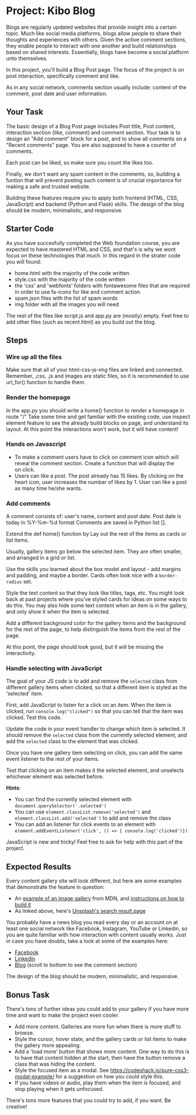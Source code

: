 # Project: Kibo Blog

Blogs are regularly updated websites that provide insight into a certain topic. Much like social media platforms, blogs allow people to share their thoughts and experiences with others. Given the active comment sections, they enable people to interact with one another and build relationships based on shared interests. Essentially, blogs have become a social platform unto themselves.

In this project, you'll build a Blog Post page. The focus of the project is on post interaction, specifically comment and like.

As in any social network, comments section usually include: content of the comment, post date and user information.

## Your Task

The basic design of a Blog Post page includes Post title, Post content, interaction section (like, comment) and comment section.
Your task is to design an "Add comment" block for a post, and to show all comments on a "Recent comments" page.
You are also supposed to have a counter of comments.

Each post can be liked, so make sure you count the likes too.

Finally, we don't want any spam content in the comments, so, building a funtion that will prevent posting such content is of crucial importance for making a safe and trusted website.

Building these features require you to apply both frontend (HTML, CSS, JavaScript) and backend (Python and Flask) skills.
The design of the blog should be modern, minimalistic, and responsive.

## Starter Code

As you have succesfully completed the Web foundation course, you are expected to have mastered HTML and CSS, and that's is why we wont focus on these technologies that much. In this regard in the strater code you will found:

- home.html with the majority of the code written
- style.css with the majority of the code written
- the 'css' and 'webfonts' folders with fontawesome files that are required in order to use fa-icons for like and comment action.
- spam.json files with the list of spam words
- img folder with all the images you will need

The rest of the files like script.js and app.py are (mostly) empty. Feel free to add other files (such as
recent.html) as you build out the blog.

## Steps

### Wire up all the files

Make sure that all of your html-css-js-img files are linked and connected.
Remember, ,css, .js and images are static files, so it is recommended to use url_for() function to handle them.

### Render the homepage

In the app.py you should write a home() function to render a homepage in route "/"
Take some time and get familiar with the existing code, use inspect element feature to see the already build blocks on page, and understand its layout.
At this point the interactions won't work, but it will have content!

### Hands on Javascript

- To make a comment users have to click on comment icon which will reveal the comment section. Create a function that will display the <section class="addComment"> on click.
- Users can like a post. The post already has 15 likes. By clicking on the heart icon, user increases the number of likes by 1. User can like a post as many time he/she wants. 

### Add comments
  
A comment consists of: user's name, content and post date.
Post date is today in %Y-%m-%d format
Comments are saved in Python list [].

Extend the def home() function by 
Lay out the rest of the items as cards or list items.

Usually, gallery items go below the selected item. They are often smaller, and arranged in a grid or list.

Use the skills you learned about the box model and layout - add margins and padding, and maybe a border. Cards often look nice with a `border-radius` set.

Style the text content so that they look like titles, tags, etc. You might look back at past projects where you've styled cards for ideas on some ways to do this. You may also hide some text content when an item is in the gallery, and only show it when the item is selected.

Add a different background color for the gallery items and the background for the rest of the page, to help distinguish the items from the rest of the page.

At this point, the page should look good, but it will be missing the interactivity.

### Handle selecting with JavaScript

The goal of your JS code is to add and remove the `selected` class from different gallery items when clicked, so that a different item is styled as the 'selected' item.

First, add JavaScript to listen for a click on an item. When the item is clicked, run `console.log("clicked")` so that you can tell that the item was clicked. Test this code.

Update the code in your event handler to change which item is selected. It should remove the `selected` class from the currently selected element, and add the `selected` class to the element that was clicked.

Once you have one gallery item selecting on click, you can add the same event listener to the rest of your items.

Test that clicking on an item makes it the selected element, and unselects whichever element was selected before.

**Hints**:

- You can find the currently selected element with `document.querySelector('.selected')`
- You can use `element.classList.remove('selected')` and `element.classList.add('selected')` to add and remove the class
- You can add an listener for click events to an element with `element.addEventListener('click', () => { console.log('clicked')})`

JavaScript is new and tricky! Feel free to ask for help with this part of the project.

## Expected Results

Every content gallery site will look different, but here are some examples that demonstrate the feature in question:

* An [example of an image gallery](https://mdn.github.io/learning-area/javascript/building-blocks/gallery/) from MDN, and [instructions on how to build it](https://developer.mozilla.org/en-US/docs/Learn/JavaScript/Building_blocks/Image_gallery)
* As linked above, here's [Unsplash's search result page](https://unsplash.com/s/photos/puppy)

You probably have a news blog you read every day or an account on at least one social network like Facebook, Instagram, YouTube or Linkedin, so you are quite familiar with how interaction with content usually works. Just in case you have doubts, take a look at some of the examples here:

- [Facebook](shorturl.at/afBKU)
- [Linkedin](shorturl.at/deEM9)
- [Blog](https://yyj.be/mfbSd) (scroll to bottom to see the comment section)


The design of the blog should be modern, minimalistic, and responsive.

## Bonus Task

There's tons of further ideas you could add to your gallery if you have more time and want to make the project even cooler.

* Add more content. Galleries are more fun when there is more stuff to browse.
* Style the cursor, hover state, and the gallery cards or list items to make the gallery more appealing.
* Add a 'load more' button that shows more content. One way to do this is to have that content hidden at the start, then have the button remove a class that was hiding the content.
* Style the focused item as a modal. See  https://codeshack.io/pure-css3-modal-example/ for a suggestion on how you could style this.
* If you have videos or audio, play them when the item is focused, and stop playing when it gets unfocused.

There's tons more features that you could try to add, if you want. Be creative!
